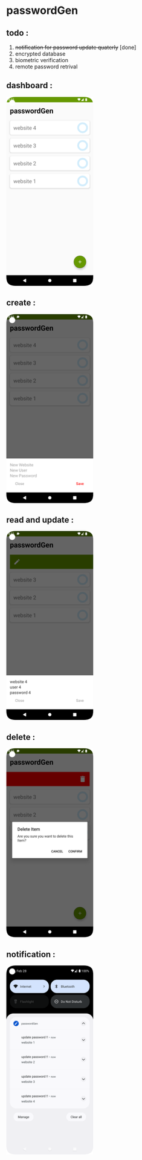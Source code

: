 # passwordGen
## todo :
1. <s>notification for password update quaterly</s> [done]
2. encrypted database
3. biometric verification
4. remote password retrival

## dashboard :
<img src="screenshots/Screenshot_20221104_165535.png" width="auto" height="500"/>

## create :
<img src="screenshots/Screenshot_20221104_165544.png" width="auto" height="500"/>

## read and update :
<img src="screenshots/Screenshot_20221104_165554.png" width="auto" height="500"/>

## delete :
<img src="screenshots/Screenshot_20221104_165601.png" width="auto" height="500"/>

## notification :
<img src="screenshots/Screenshot_20221105_022856.png" width="auto" height="500"/>